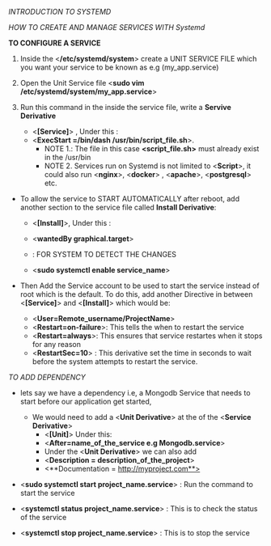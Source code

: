 *INTRODUCTION TO SYSTEMD*

*HOW TO CREATE AND MANAGE SERVICES WITH Systemd*

**TO CONFIGURE A SERVICE**
1. Inside the <**/etc/systemd/system**> create a UNIT SERVICE FILE which you want your service to be known as e.g (my_app.service)
   
2. Open the Unit Service file <**sudo vim /etc/systemd/system/my_app.service**>
  
3. Run this command in the inside the service file, write a **Servive Derivative**
    - <**[Service]**> , Under this :
    - <**ExecStart =/bin/dash /usr/bin/script_file.sh**>. 
        - NOTE 1.: The file in this case **<script_file.sh>** must already exist in the /usr/bin
        - NOTE 2. Services run on Systemd is not limited to <**Script**>, it could also run <**nginx**>, <**docker**> , <**apache**>, <**postgresql**> etc.
  
- To allow the service to START AUTOMATICALLY after reboot, add another section to the service file called **Install Derivative**:
    - <**[Install]**>, Under this :
    - <**wantedBy graphical.target**>

    
    - **<sudo systemctl daemon-reload >** : FOR SYSTEM TO DETECT THE CHANGES
    - <**sudo systemctl enable service_name**> 
  
- Then Add the Service account to be used to start the service instead of root which is the default. To do this, add another Directive in between <**[Service]**> and <**[Install]**>  which would be:  
  - <**User=Remote_username/ProjectName**>
  - <**Restart=on-failure**>: This tells the when to restart the service
  - <**Restart=always**>: This ensures that service restartes when it stops for any reason
  - <**RestartSec=10**> : This derivative set the time in seconds to wait before the system attempts to restart the service.

*TO ADD DEPENDENCY*
- lets say we have a dependency i.e, a Mongodb Service that needs to start before our application get started, 
  - We would need to add a  <**Unit Derivative**> at the of the <**Service Derivative**>
    - <**[Unit]**> Under this:
    - <**After=name_of_the_service e.g Mongodb.service**>
    - Under the <**Unit Derivative**> we can also add
    -  <**Description = description_of_the_project**>
    -  <**Documentation = http://myproject.com**>

- <**sudo systemctl start project_name.service**> : Run the command to start the service
  
- <**systemctl status project_name.service**> : This is to check the status of the service
  
- <**systemctl stop project_name.service**> : This is to stop the service


